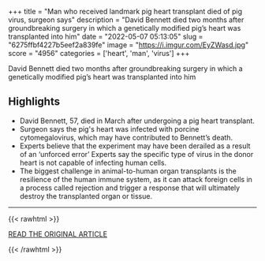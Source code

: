 +++
title = "Man who received landmark pig heart transplant died of pig virus, surgeon says"
description = "David Bennett died two months after groundbreaking surgery in which a genetically modified pig’s heart was transplanted into him"
date = "2022-05-07 05:13:05"
slug = "6275ffbf4227b5eef2a839fe"
image = "https://i.imgur.com/EyZWasd.jpg"
score = "4956"
categories = ['heart', 'man', 'virus']
+++

David Bennett died two months after groundbreaking surgery in which a genetically modified pig’s heart was transplanted into him

## Highlights

- David Bennett, 57, died in March after undergoing a pig heart transplant.
- Surgeon says the pig's heart was infected with porcine cytomegalovirus, which may have contributed to Bennett’s death.
- Experts believe that the experiment may have been derailed as a result of an ‘unforced error’ Experts say the specific type of virus in the donor heart is not capable of infecting human cells.
- The biggest challenge in animal-to-human organ transplants is the resilience of the human immune system, as it can attack foreign cells in a process called rejection and trigger a response that will ultimately destroy the transplanted organ or tissue.

---

{{< rawhtml >}}
  <p class="article-category">
    <a target="_blank" href="https://www.theguardian.com/us-news/2022/may/06/man-landmark-pig-heart-transplant-death-pig-virus">READ THE ORIGINAL ARTICLE</a>
  </p>
{{< /rawhtml >}}
